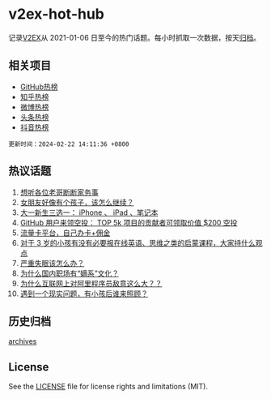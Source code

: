 # v2ex-hot-hub

 记录[V2EX](https://www.v2ex.com/)从 2021-01-06 日至今的热门话题。每小时抓取一次数据，按天[归档](archives)。
 
 ## 相关项目

- [GitHub热榜](https://github.com/lonnyzhang423/github-hot-hub)
- [知乎热榜](https://github.com/lonnyzhang423/zhihu-hot-hub)
- [微博热榜](https://github.com/lonnyzhang423/weibo-hot-hub)
- [头条热榜](https://github.com/lonnyzhang423/toutiao-hot-hub)
- [抖音热榜](https://github.com/lonnyzhang423/douyin-hot-hub)


 `更新时间：2024-02-22 14:11:36 +0800`

## 热议话题

1. [想听各位老哥断断家务事](https://www.v2ex.com/t/1017206)
1. [女朋友好像有个孩子，该怎么继续？](https://www.v2ex.com/t/1017392)
1. [大一新生三选一： iPhone 、 iPad 、笔记本](https://www.v2ex.com/t/1017238)
1. [GitHub 用户来领空投： TOP 5k 项目的贡献者可领取价值 $200 空投](https://www.v2ex.com/t/1017287)
1. [流量卡平台，自己办卡+佣金](https://www.v2ex.com/t/1017424)
1. [对于 3 岁的小孩有没有必要报在线英语、思维之类的启蒙课程，大家持什么观点](https://www.v2ex.com/t/1017298)
1. [严重失眠该怎么办？](https://www.v2ex.com/t/1017427)
1. [为什么国内职场有“嫡系”文化？](https://www.v2ex.com/t/1017402)
1. [为什么互联网上对阿里程序员敌意这么大？？](https://www.v2ex.com/t/1017249)
1. [遇到一个现实问题，有小孩后谁来照顾？](https://www.v2ex.com/t/1017442)

## 历史归档

[archives](archives)

## License

See the [LICENSE](LICENSE) file for license rights and limitations (MIT).
